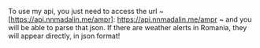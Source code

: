 To use my api, you just need to access the url ~[https://api.nnmadalin.me/ampr]: https://api.nnmadalin.me/ampr
~ and you will be able to parse that json. If there are weather alerts in Romania, they will appear directly, in json format!
